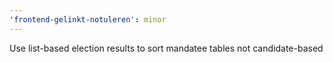```yaml
---
'frontend-gelinkt-notuleren': minor
---
```


Use list-based election results to sort mandatee tables not candidate-based
